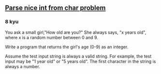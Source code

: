 <h2><a href=https://www.codewars.com/kata/557cd6882bfa3c8a9f0000c1/train/ruby target="_blank">Parse nice int from char problem</a></h2><h3>8 kyu</h3><p>You ask a small girl,"How old are you?" She always says, "x years old", where x is a random number between 0 and 9.</p><p>Write a program that returns the girl's age (0-9) as an integer.</p><p>Assume the test input string is always a valid string. For example, the test input may be "1 year old" or "5 years old". The first character in the string is always a number.</p>